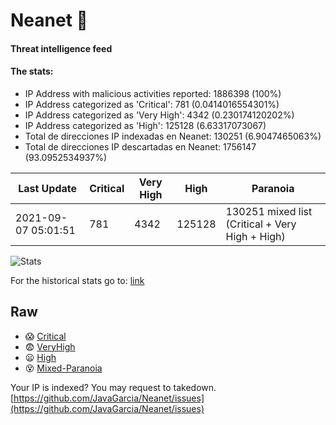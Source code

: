 # Neanet :hocho:
#### Threat intelligence feed
#### The stats:

- IP Address with malicious activities reported: 1886398 (100%)
- IP Address categorized as 'Critical':  781 (0.0414016554301%)
- IP Address categorized as 'Very High':  4342 (0.230174120202%)
- IP Address categorized as 'High':  125128 (6.63317073067)
- Total de direcciones IP indexadas en Neanet:  130251 (6.9047465063%)
- Total de direcciones IP descartadas en Neanet:  1756147 (93.0952534937%)

| Last Update | Critical | Very High | High | Paranoia |
| --- | --- | --- | --- | --- |
| 2021-09-07 05:01:51 | 781 | 4342 | 125128 | 130251 mixed list (Critical + Very High + High)|

![Stats](https://docs.google.com/spreadsheets/d/e/2PACX-1vSnaNMIXVabIpDJjufMlzH7poXnshF3mgd8Is1g9ytUEzVsP5my4Trn8f-xkoLLQ38xpL3HtmUexLo6/pubchart?oid=501124687&format=image)

For the historical stats go to: [link](/stats.csv)
## Raw
- :scream: [Critical](https://raw.githubusercontent.com/JavaGarcia/Neanet/master/blacklists/neanet_critical.txt)
- :fearful: [VeryHigh](https://raw.githubusercontent.com/JavaGarcia/Neanet/master/blacklists/neanet_veryHigh.txtt)
- :frowning: [High](https://raw.githubusercontent.com/JavaGarcia/Neanet/master/blacklists/neanet_high.txt)
- :dizzy_face: [Mixed-Paranoia](https://raw.githubusercontent.com/JavaGarcia/Neanet/master/blacklists/neanet_all.txt)


Your IP is indexed? You may request to takedown. [https://github.com/JavaGarcia/Neanet/issues](https://github.com/JavaGarcia/Neanet/issues)

















































































































































































































































































































































































































































































































































































































































































































































































































































































































































































































































































































































































































































































































































































































































































































































































































































































































































































































































































































































































































































































































































































































































































































































































































































































































































































































































































































































































































































































































































































































































































































































































































































































































































































































































































































































































































































































































































































































































































































































































































































































































































































































































































































































































































































































































































































































































































































































































































































































































































































































































































































































































































































































































































































































































































































































































































































































































































































































































































































































































































































































































































































































































































































































































































































































































































































































































































































































































































































































































































































































































































































































































































































































































































































































































































































































































































































































































































































































































































































































































































































































































































































































































































































































































































































































































































































































































































































































































